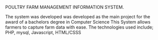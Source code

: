 POULTRY FARM MANAGEMENT INFORMATION SYSTEM.

The system was developed was developed as the main project for the award of a bachelors degree in Computer Science
This System allows farmers to capture farm data with ease.
The technologies used include;
PHP, mysql, Javascript, HTML/CSSS
